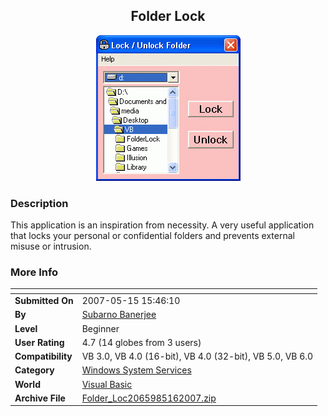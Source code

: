 ﻿<div align="center">

## Folder Lock

<img src="PIC2007516645345275.gif">
</div>

### Description

This application is an inspiration from necessity. A very useful application that locks your personal or confidential folders and prevents external misuse or intrusion.
 
### More Info
 


<span>             |<span>
---                |---
**Submitted On**   |2007-05-15 15:46:10
**By**             |[Subarno Banerjee](https://github.com/Planet-Source-Code/PSCIndex/blob/master/ByAuthor/subarno-banerjee.md)
**Level**          |Beginner
**User Rating**    |4.7 (14 globes from 3 users)
**Compatibility**  |VB 3\.0, VB 4\.0 \(16\-bit\), VB 4\.0 \(32\-bit\), VB 5\.0, VB 6\.0
**Category**       |[Windows System Services](https://github.com/Planet-Source-Code/PSCIndex/blob/master/ByCategory/windows-system-services__1-35.md)
**World**          |[Visual Basic](https://github.com/Planet-Source-Code/PSCIndex/blob/master/ByWorld/visual-basic.md)
**Archive File**   |[Folder\_Loc2065985162007\.zip](https://github.com/Planet-Source-Code/subarno-banerjee-folder-lock__1-68605/archive/master.zip)








